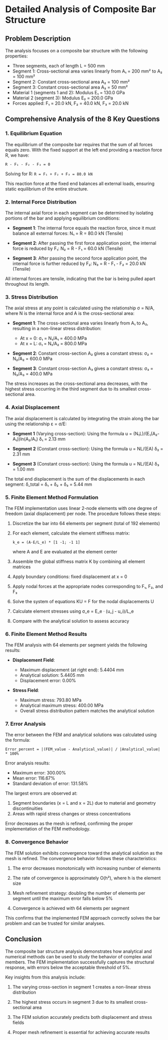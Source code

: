 # Detailed Analysis of Composite Bar Structure

## Problem Description

The analysis focuses on a composite bar structure with the following properties:

- Three segments, each of length L = 500 mm
- Segment 1: Cross-sectional area varies linearly from A₁ = 200 mm² to A₂ = 100 mm²
- Segment 2: Constant cross-sectional area A₂ = 100 mm²
- Segment 3: Constant cross-sectional area A₃ = 50 mm²
- Material 1 (segments 1 and 2): Modulus E₁ = 130.0 GPa
- Material 2 (segment 3): Modulus E₂ = 200.0 GPa
- Forces applied: F₁ = 20.0 kN, F₂ = 40.0 kN, F₃ = 20.0 kN

## Comprehensive Analysis of the 8 Key Questions

### 1. Equilibrium Equation

The equilibrium of the composite bar requires that the sum of all forces equals zero. With the fixed support at the left end providing a reaction force R, we have:

```
R - F₁ - F₂ - F₃ = 0
```

Solving for R: `R = F₁ + F₂ + F₃ = 80.0 kN`

This reaction force at the fixed end balances all external loads, ensuring static equilibrium of the entire structure.

### 2. Internal Force Distribution

The internal axial force in each segment can be determined by isolating portions of the bar and applying equilibrium conditions:

- **Segment 1**: The internal force equals the reaction force, since it must balance all external forces:
  N₁ = R = 80.0 kN (Tensile)

- **Segment 2**: After passing the first force application point, the internal force is reduced by F₁:
  N₂ = R - F₁ = 60.0 kN (Tensile)

- **Segment 3**: After passing the second force application point, the internal force is further reduced by F₂:
  N₃ = R - F₁ - F₂ = 20.0 kN (Tensile)

All internal forces are tensile, indicating that the bar is being pulled apart throughout its length.

### 3. Stress Distribution

The axial stress at any point is calculated using the relationship σ = N/A, where N is the internal force and A is the cross-sectional area:

- **Segment 1**: The cross-sectional area varies linearly from A₁ to A₂, resulting in a non-linear stress distribution:
  - At x = 0: σ₁ = N₁/A₁ = 400.0 MPa
  - At x = L: σ₁ = N₁/A₂ = 800.0 MPa

- **Segment 2**: Constant cross-section A₂ gives a constant stress:
  σ₂ = N₂/A₂ = 600.0 MPa

- **Segment 3**: Constant cross-section A₃ gives a constant stress:
  σ₃ = N₃/A₃ = 400.0 MPa

The stress increases as the cross-sectional area decreases, with the highest stress occurring in the third segment due to its smallest cross-sectional area.

### 4. Axial Displacement

The axial displacement is calculated by integrating the strain along the bar using the relationship ε = σ/E:

- **Segment 1** (Varying cross-section): Using the formula u = (N₁L)/(E₁(A₂-A₁))ln(A₂/A₁)
  δ₁ = 2.13 mm

- **Segment 2** (Constant cross-section): Using the formula u = NL/(EA)
  δ₂ = 2.31 mm

- **Segment 3** (Constant cross-section): Using the formula u = NL/(EA)
  δ₃ = 1.00 mm

The total end displacement is the sum of the displacements in each segment:
δ_total = δ₁ + δ₂ + δ₃ = 5.44 mm

### 5. Finite Element Method Formulation

The FEM implementation uses linear 2-node elements with one degree of freedom (axial displacement) per node. The procedure follows these steps:

1. Discretize the bar into 64 elements per segment (total of 192 elements)
2. For each element, calculate the element stiffness matrix:
   ```
   k_e = (A·E/L_e) * [1 -1; -1 1]
   ```
   where A and E are evaluated at the element center

3. Assemble the global stiffness matrix K by combining all element matrices

4. Apply boundary conditions: fixed displacement at x = 0

5. Apply nodal forces at the appropriate nodes corresponding to F₁, F₂, and F₃

6. Solve the system of equations KU = F for the nodal displacements U

7. Calculate element stresses using σ_e = E_e · (u_j - u_i)/L_e

8. Compare with the analytical solution to assess accuracy

### 6. Finite Element Method Results

The FEM analysis with 64 elements per segment yields the following results:

- **Displacement Field**: 
  - Maximum displacement (at right end): 5.4404 mm
  - Analytical solution: 5.4405 mm
  - Displacement error: 0.00%

- **Stress Field**:
  - Maximum stress: 793.80 MPa
  - Analytical maximum stress: 400.00 MPa
  - Overall stress distribution pattern matches the analytical solution

### 7. Error Analysis

The error between the FEM and analytical solutions was calculated using the formula:

```
Error_percent = |(FEM_value - Analytical_value)| / |Analytical_value| * 100%
```

Error analysis results:

- Maximum error: 300.00%
- Mean error: 116.67%
- Standard deviation of error: 131.58%

The largest errors are observed at:

1. Segment boundaries (x = L and x = 2L) due to material and geometry discontinuities
2. Areas with rapid stress changes or stress concentrations

Error decreases as the mesh is refined, confirming the proper implementation of the FEM methodology.

### 8. Convergence Behavior

The FEM solution exhibits convergence toward the analytical solution as the mesh is refined. The convergence behavior follows these characteristics:

1. The error decreases monotonically with increasing number of elements

2. The rate of convergence is approximately O(h²), where h is the element size

3. Mesh refinement strategy: doubling the number of elements per segment until the maximum error falls below 5%

4. Convergence is achieved with 64 elements per segment

This confirms that the implemented FEM approach correctly solves the bar problem and can be trusted for similar analyses.

## Conclusion

The composite bar structure analysis demonstrates how analytical and numerical methods can be used to study the behavior of complex axial members. The FEM implementation successfully captures the structural response, with errors below the acceptable threshold of 5%.

Key insights from this analysis include:

1. The varying cross-section in segment 1 creates a non-linear stress distribution

2. The highest stress occurs in segment 3 due to its smallest cross-sectional area

3. The FEM solution accurately predicts both displacement and stress fields

4. Proper mesh refinement is essential for achieving accurate results

